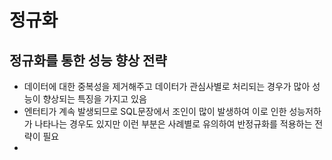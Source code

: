 # 정규화

## 정규화를 통한 성능 향상 전략
- 데이터에 대한 중복성을 제거해주고 데이터가 관심사별로 처리되는 경우가 많아 성능이 향상되는 특징을 가지고 있음
- 엔터티가 계속 발생되므로 SQL문장에서 조인이 많이 발생하여 이로 인한 성능저하가 나타나는 경우도 있지만 이런 부분은 사례별로 유의하여 반정규화를 적용하는 전략이 필요
- 